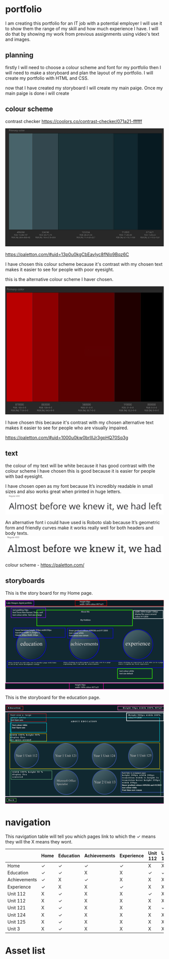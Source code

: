 # portfolio
I am creating this portfolio for an IT job with a potential employer I will use it to show them the range of my skill and how much experience I have.
I will do that by showing my work from previous assignments using video's text and images.

## planning 
firstly I will need to choose a colour scheme and font for my portfolio then I will need to make a storyboard and plan the layout of my portfolio.
I will create my portfolio with HTML and CSS.

now that I have created my storyboard I will create my main paige. Once my main paige is done i will create 
## colour scheme
contrast checker https://coolors.co/contrast-checker/071a21-ffffff

![image](../images/colour%20scheme.JPG)

https://paletton.com/#uid=13p0u0kgCbEavlyc8fNlo9Bqz6C

I have chosen this colour scheme because it's contrast with my chosen text makes it easier to see for people with poor eyesight.

this is the alternative colour scheme I haver chosen.

![image](../images/Alt%20Colour%20Scheme.JPG)

I have chosen this because it's contrast with my chosen alternative text makes it easier to see for people who are visually impaired.

https://paletton.com/#uid=1000u0kw0brlIlJr3gpHQ70Sq3g


## text
the colour of my text will be white because it has good contrast with the colour scheme I have chosen this is good because it is easier for people with bad eyesight. 

I have chosen open as my font because  It’s incredibly readable in small sizes and also works great when printed in huge letters.
![image](../images/font.JPG)

An alternative font i could have used is Roboto slab because It’s geometric form and friendly curves make it works really well for both headers and body texts. 
![image](../images/Alt%20Font%202.JPG)

colour scheme - https://paletton.com/


## storyboards
This is the story board for my Home page.

![image](../images/index%20storyboard%20copy.png)

This is the storyboard for the education page.

![image](../images/education%20storyboard.PNG)

# navigation
This navigation table will tell you which pages link to which the &check; means they will the X means they wont.

|   |Home|Education|Achievements|Experience|Unit 112|Unit 121|Unit 124|Unit 125|Unit 3|
|---|---|---|---|---|---|---|---|---|---|
|Home|&check;|&check;|&check;| &check;  | X  | X  | X  | X  |  X |
|Education| &check;  | &check;  | X  |  X |  &check; |  &check; |  &check; |  &check; |  &check; |
|Achievements| &check;  |  X |  &check; | X  | X  |  X |  X |  X |  X |
|Experience| &check;  |  X | X  |  &check; |  X | X | X  |  X |  X |
|Unit 112|  X | &check;  | X  |  X | &check; | X  |  X | X  | X  |
|Unit 112|  X | &check;   |  X |  X | X  |   X|  X |  X | X  |
|Unit 121|  X |&check;    | X  |  X | X  |  &check; |  X |  X |  X |
|Unit 124|  X | &check;   |  X |  X |  X |  X |  &check; |  X |  X |
|Unit 125|  X | &check;   |  X |  X | X  |  X | X  |  &check; |  X |
|Unit 3| X  | &check;   | X  |  X | X  | X  | X  | X  | &check;  |

# Asset list

